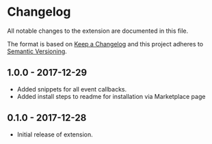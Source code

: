 # Changelog

All notable changes to the extension are documented in this file.

The format is based on [Keep a Changelog](http://keepachangelog.com/en/1.0.0/) and this project adheres to [Semantic Versioning](http://semver.org/spec/v2.0.0.html).

## 1.0.0 - 2017-12-29

- Added snippets for all event callbacks.
- Added install steps to readme for installation via Marketplace page

## 0.1.0 - 2017-12-28

- Initial release of extension.